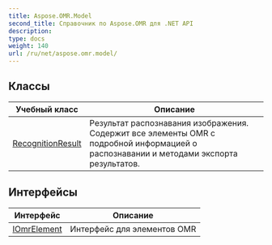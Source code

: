 ```yaml
---
title: Aspose.OMR.Model
second_title: Справочник по Aspose.OMR для .NET API
description: 
type: docs
weight: 140
url: /ru/net/aspose.omr.model/
---
```



## Классы

| Учебный класс | Описание |
| --- | --- |
| [RecognitionResult](./recognitionresult/) | Результат распознавания изображения. Содержит все элементы OMR с подробной информацией о распознавании и методами экспорта результатов. |
## Интерфейсы

| Интерфейс | Описание |
| --- | --- |
| [IOmrElement](./iomrelement/) | Интерфейс для элементов OMR |


